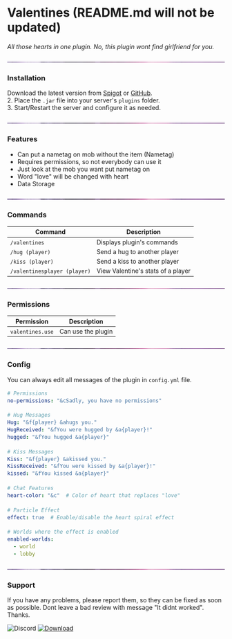 # Valentines (README.md will not be updated)
*All those hearts in one plugin. No, this plugin wont find girlfriend for you.*  

![](https://github.com/wejkey/SoneMC/raw/main/images/images2/separator.png)

### Installation

Download the latest version from [Spigot](https://www.spigotmc.org/resources/valentines.122853/) or [GitHub](https://github.com/wejkey/Valentines/releases).  
2. Place the `.jar` file into your server's `plugins` folder.  
3. Start/Restart the server and configure it as needed.  

![](https://github.com/wejkey/SoneMC/raw/main/images/images2/separator.png)


### Features

- Can put a nametag on mob without the item (Nametag)
- Requires permissions, so not everybody can use it
- Just look at the mob you want put nametag on
- Word "love" will be changed with heart
- Data Storage


![](https://github.com/wejkey/SoneMC/raw/main/images/images2/separator.png)

### Commands

| Command | Description |
|---------|------------|
| `/valentines` | Displays plugin's commands |
| `/hug (player)` | Send a hug to another player |
| `/kiss (player)` | Send a kiss to another player |
| `/valentinesplayer (player)` | View Valentine's stats of a player |


![](https://github.com/wejkey/SoneMC/raw/main/images/images2/separator.png)


### Permissions

| Permission | Description |
|------------|-------------|
| `valentines.use` | Can use the plugin |

![](https://github.com/wejkey/SoneMC/raw/main/images/images2/separator.png)


### Config

You can always edit all messages of the plugin in `config.yml` file.

```yaml
# Permissions
no-permissions: "&cSadly, you have no permissions"

# Hug Messages
Hug: "&f{player} &ahugs you."
HugReceived: "&fYou were hugged by &a{player}!"
hugged: "&fYou hugged &a{player}"

# Kiss Messages
Kiss: "&f{player} &akissed you."
KissReceived: "&fYou were kissed by &a{player}!"
kissed: "&fYou kissed &a{player}"

# Chat Features
heart-color: "&c"  # Color of heart that replaces "love"

# Particle Effect
effect: true  # Enable/disable the heart spiral effect

# Worlds where the effect is enabled
enabled-worlds:
  - world
  - lobby

```

![](https://github.com/wejkey/SoneMC/raw/main/images/images2/separator.png)


### Support

If you have any problems, please report them, so they can be fixed as soon as possible. Dont leave a bad review with message "It didnt worked". Thanks.

![Discord](https://img.shields.io/discord/1340050728764575815?color=blue&style=for-the-badge)
[![Download](https://img.shields.io/badge/Download-latest-blue?style=for-the-badge)](https://github.com/wejkey/Valentines/releases)
